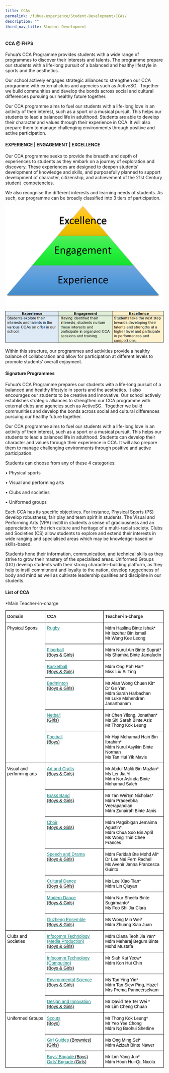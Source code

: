 ```yaml
---
title: CCAs
permalink: /fuhua-experience/Student-Development/CCAs/
description: ""
third_nav_title: Student Development
---
```

#### **CCA @ FHPS**


Fuhua’s CCA Programme provides students with a wide range of programmes to discover their interests and talents. The programme prepare our students with a life-long pursuit of a balanced and healthy lifestyle in sports and the aesthetics.&nbsp;

  

Our school actively engages strategic alliances to strengthen our CCA programme with external clubs and agencies such as ActiveSG.&nbsp; Together we build communities and develop the bonds across social and cultural differences pursuing our healthy future together.&nbsp;&nbsp;

  

Our CCA programme aims to fuel our students with a life-long love in an activity of their interest, such as a sport or a musical pursuit. This helps our students to lead a balanced life in adulthood. Students are able to develop their character and values through their experience in CCA. It will also prepare them to manage challenging environments through positive and active participation.

#### **EXPERIENCE | ENGAGEMENT | EXCELLENCE**


Our CCA programme seeks to provide the breadth and depth of experiences to students as they embark on a journey of exploration and discovery. These experiences are designed to deepen students’ development of knowledge and skills, and purposefully planned to support development of character, citizenship, and achievement of the 21st Century student&nbsp; competencies.

  

We also recognise the different interests and learning needs of students. As such, our programme can be broadly classified into 3 tiers of participation.&nbsp;

  

![](/images/Fuhua%20Experience/Student%20Development/CCA/CCA/C1.png)

![](/images/Fuhua%20Experience/Student%20Development/CCA/CCA/C2.png)  

  

Within this structure, our programmes and activities provide a healthy balance of collaboration and allow for participation at different levels to promote students’ overall enjoyment.  

  

#### **Signature Programmes**


Fuhua’s CCA Programme prepares our students with a life-long pursuit of a balanced and healthy lifestyle in sports and the aesthetics. It also encourages our students to be creative and innovative. Our school actively establishes strategic alliances to strengthen our CCA programme with external clubs and agencies such as ActiveSG.&nbsp; Together we build communities and develop the bonds across social and cultural differences pursuing our healthy future together.&nbsp;&nbsp;

  

Our CCA programme aims to fuel our students with a life-long love in an activity of their interest, such as a sport or a musical pursuit. This helps our students to lead a balanced life in adulthood. Students can develop their character and values through their experience in CCA. It will also prepare them to manage challenging environments through positive and active participation.

  

Students can choose from any of these 4 categories:  

  

• Physical sports

• Visual and performing arts

• Clubs and societies

• Uniformed groups

  

Each CCA has its specific objectives. For instance, Physical Sports (PS) develop robustness, fair play and team spirit in students. The Visual and Performing Arts (VPA) instill in students a sense of graciousness and an appreciation for the rich culture and heritage of a multi-racial society. Clubs and Societies (CS) allow students to explore and extend their interests in wide ranging and specialised areas which may be knowledge-based or skills-based.&nbsp;

  

Students hone their information, communication, and technical skills as they strive to grow their mastery of the specialised areas. Uniformed Groups (UG) develop students with their strong character-building platform, as they help to instil commitment and loyalty to the nation, develop ruggedness of body and mind as well as cultivate leadership qualities and discipline in our students.

#### **List of CCA**


*Main Teacher-in-charge


<style type="text/css">
.tg  {border-collapse:collapse;border-spacing:0;}
.tg td{border-color:black;border-style:solid;border-width:1px;font-family:Arial, sans-serif;font-size:14px;
  overflow:hidden;padding:10px 5px;word-break:normal;}
.tg th{border-color:black;border-style:solid;border-width:1px;font-family:Arial, sans-serif;font-size:14px;
  font-weight:normal;overflow:hidden;padding:10px 5px;word-break:normal;}
.tg .tg-sc4m{background-color:#FFF;color:#323232;font-weight:bold;text-align:left;vertical-align:top}
.tg .tg-cj8f{background-color:#FFF;color:#3C4764;text-align:left;vertical-align:top}
.tg .tg-8v5g{background-color:#FFF;color:#0A7F7C;text-align:left;text-decoration:underline;vertical-align:top}
.tg .tg-0lax{text-align:left;vertical-align:top}
</style>
<table class="tg">
<thead>
  <tr>
    <th class="tg-sc4m"><span style="font-weight:bold;color:#323232;background-color:#FFF">Domain</span></th>
    <th class="tg-sc4m"><span style="font-weight:bold;color:#323232;background-color:#FFF">CCA</span></th>
    <th class="tg-sc4m"><span style="font-weight:bold;color:#323232;background-color:#FFF">Teacher-in-charge</span></th>
  </tr>
</thead>
<tbody>
  <tr>
    <td rowspan="6" class="tg-cj8f"><span style="font-weight:normal;color:#000">Physical Sports</span><br></td>
    <td class="tg-8v5g"><a href="https://cms.isomer.gov.sg/ccas/Rugby/"><span style="font-weight:400;text-decoration:underline;color:#0A7F7C">Rugby</span></a></td>
    <td class="tg-cj8f"><span style="font-weight:normal;color:#000">Mdm Haslina Binte Ishak*</span><br><span style="font-weight:normal;color:#000">Mr Iszehar Bin Ismail</span><br><span style="font-weight:normal;color:#000">Mr Wang Kee Leong</span></td>
  </tr>
  <tr>
    <td class="tg-8v5g"><a href="https://cms.isomer.gov.sg/ccas/Floorball/"><span style="font-weight:400;text-decoration:underline;color:#0A7F7C">Floorball</span></a><br><span style="font-weight:normal;color:#000">(Boys &amp; Girls)</span></td>
    <td class="tg-cj8f"><span style="font-weight:normal;color:#000">Mdm Nurul Ain Binte Suprat*</span><br><span style="font-weight:normal;color:#000">Ms Shamira Binte Jamaludin</span></td>
  </tr>
  <tr>
    <td class="tg-8v5g"><a href="https://cms.isomer.gov.sg/ccas/Basketball/"><span style="font-weight:400;text-decoration:underline;color:#0A7F7C">Basketball</span></a><br><span style="font-weight:normal;color:#000">(Boys &amp; Girls)</span><br></td>
    <td class="tg-cj8f"><span style="font-weight:normal;color:#000">Mdm Ong Poh Har*</span><br><span style="font-weight:normal;color:#000">Miss Liu Si Ting</span></td>
  </tr>
  <tr>
    <td class="tg-8v5g"><a href="https://cms.isomer.gov.sg/ccas/Badminton/"><span style="font-weight:400;text-decoration:underline;color:#0A7F7C">Badminton</span></a><br><span style="font-weight:normal;color:#000">(Boys &amp; Girls)</span><br></td>
    <td class="tg-cj8f"><span style="font-weight:normal;color:#000">Mr Alan Wong Chuen Kit*</span><br><span style="font-weight:normal;color:#000">Dr Ge Yan</span><br><span style="font-weight:normal;color:#000">Mdm Sarah Harbachan</span><br><span style="font-weight:normal;color:#000">Mr Luke Mahendran Janarthanam</span></td>
  </tr>
  <tr>
    <td class="tg-8v5g"><a href="https://cms.isomer.gov.sg/ccas/Netball/"><span style="font-weight:400;text-decoration:underline;color:#0A7F7C">Netball</span></a><br><span style="font-weight:normal;color:#000">(Girls)</span></td>
    <td class="tg-cj8f"><span style="font-weight:normal;color:#000">Mr Chen Yilong, Jonathan*</span><br><span style="font-weight:normal;color:#000">Ms Siti Sarah Binte Aziz</span><br><span style="font-weight:normal;color:#000">Mr Thong Kok Leung</span></td>
  </tr>
  <tr>
    <td class="tg-8v5g"><a href="https://cms.isomer.gov.sg/ccas/Football/"><span style="font-weight:400;text-decoration:underline;color:#0A7F7C">Football</span></a><br><span style="font-weight:normal;color:#000">(Boys)</span></td>
    <td class="tg-cj8f"><span style="font-weight:normal;color:#000">Mr Haji Mohamad Hairi Bin Ibrahim*</span><br><span style="font-weight:normal;color:#000">Mdm Nurul Asyikin Binte Norman</span><br><span style="font-weight:normal;color:#000">Ms Tan Hui Yik Mavis</span></td>
  </tr>
  <tr>
    <td rowspan="8" class="tg-cj8f"><span style="font-weight:normal;color:#000">Visual and performing arts</span><br></td>
  </tr>
  <tr>
    <td class="tg-8v5g"><a href="https://cms.isomer.gov.sg/ccas/Art-and-Crafts/"><span style="font-weight:400;text-decoration:underline;color:#0A7F7C">Art and Crafts</span></a><br><span style="font-weight:normal;color:#000">(Boys &amp; Girls)</span><br></td>
    <td class="tg-cj8f"><span style="font-weight:normal;color:#000">Mr Abdul Malik Bin Mazlan*</span><br><span style="font-weight:normal;color:#000">Ms Ler Jia Yi</span><br><span style="font-weight:normal;color:#000">Mdm Nor Aslinda Binte Mohamad Saleh</span></td>
  </tr>
  <tr>
    <td class="tg-8v5g"><a href="https://cms.isomer.gov.sg/ccas/Brass-Band/"><span style="font-weight:400;text-decoration:underline;color:#0A7F7C">Brass Band</span></a><br><span style="font-weight:normal;color:#000">(Boys &amp; Girls)</span><br></td>
    <td class="tg-cj8f"><span style="font-weight:normal;color:#000">Mr Tan Wei'En Nicholas*</span><br><span style="font-weight:normal;color:#000">Mdm Pradeebha Veerapandian</span><br><span style="font-weight:normal;color:#000">Mdm Zunairah Binte Janis</span></td>
  </tr>
  <tr>
    <td class="tg-8v5g"><a href="https://cms.isomer.gov.sg/ccas/Choir/"><span style="font-weight:400;text-decoration:underline;color:#0A7F7C">Choir</span></a><br><span style="font-weight:normal;color:#000">(Boys &amp; Girls)</span><br></td>
    <td class="tg-cj8f"><span style="font-weight:normal;color:#000">Mdm Pagsibigan Jemaima Agustin*</span><br><span style="font-weight:normal;color:#000">Mdm Chua Soo Bin April</span><br><span style="font-weight:normal;color:#000">Ms Wong Thin Chee Frances</span></td>
  </tr>
  <tr>
    <td class="tg-8v5g"><a href="https://cms.isomer.gov.sg/ccas/Speech-and-Drama/"><span style="font-weight:400;text-decoration:underline;color:#0A7F7C;background-color:initial">Speech and Drama</span></a><br><span style="font-weight:normal;color:#000">(Boys &amp; Girls)</span></td>
    <td class="tg-cj8f"><span style="font-weight:normal;color:#000">Mdm Faridah Bte Mohd Ali*</span><br><span style="font-weight:normal;color:#000">Dr Lee Nai Fern Rachel</span><br><span style="font-weight:normal;color:#000">Ms Avenir Janna Francesca Guinto</span></td>
  </tr>
  <tr>
    <td class="tg-8v5g"><a href="https://cms.isomer.gov.sg/ccas/Cultural-Dance-and-Modern-Dance/"><span style="font-weight:400;text-decoration:underline;color:#0A7F7C">Cultural Dance</span></a><br><span style="font-weight:normal;color:#000">(Boys &amp; Girls)</span><br></td>
    <td class="tg-cj8f"><span style="font-weight:normal;color:#000">Ms Lee Xiao Tian*</span><br><span style="font-weight:normal;color:#000">Mdm Lin Qiuyan</span><br></td>
  </tr>
  <tr>
    <td class="tg-8v5g"><a href="https://cms.isomer.gov.sg/ccas/Cultural-Dance-and-Modern-Dance/"><span style="font-weight:400;text-decoration:underline;color:#0A7F7C">Modern Dance</span></a><br><span style="font-weight:normal;color:#000">(Boys &amp; Girls)</span><br></td>
    <td class="tg-cj8f"><span style="font-weight:normal;color:#000">Mdm Nur Sheela Binte Sugirmanto*</span><br><span style="font-weight:normal;color:#000">Ms Foo Shi Jia Clara</span></td>
  </tr>
  <tr>
    <td class="tg-8v5g"><a rel="noopener noreferrer" target="_blank" href="https://cms.isomer.gov.sg/ccas/Guzheng-Ensemble/"><span style="font-weight:400;text-decoration:underline;color:#0A7F7C">Guzheng Ensemble</span></a><br><span style="font-weight:normal;color:#000">(Boys &amp; Girls)</span><br></td>
    <td class="tg-cj8f"><span style="font-weight:normal;color:#000">Ms Wong Min Wei*</span><br><span style="font-weight:normal;color:#000">Mdm Zhuang Xiao Juan</span></td>
  </tr>
  <tr>
    <td rowspan="4" class="tg-cj8f"><span style="font-weight:normal;color:#000">Clubs and Societies</span></td>
    <td class="tg-8v5g"><a href="https://cms.isomer.gov.sg/ccas/Infocomm-Technology-Media-Production/"><span style="font-weight:400;text-decoration:underline;color:#0A7F7C">Infocomm Technology (Media Production)</span></a><br><span style="font-weight:normal;color:#000">(Boys &amp; Girls)</span><br></td>
    <td class="tg-cj8f"><span style="font-weight:normal;color:#000">Mdm Diana Teoh Jia Yan*</span><br><span style="font-weight:normal;color:#000">Mdm Meharaj Begum Binte Mohd Mustafa</span></td>
  </tr>
  <tr>
    <td class="tg-8v5g"><a href="https://cms.isomer.gov.sg/ccas/Infocomm-Technology-Computing/"><span style="font-weight:400;text-decoration:underline;color:#0A7F7C">Infocomm Technology (Computing)</span></a><br><span style="font-weight:normal;color:#000">(Boys &amp; Girls)</span><br></td>
    <td class="tg-cj8f"><span style="font-weight:normal;color:#000">Mr Siah Kai Yeow*</span><br><span style="font-weight:normal;color:#000">Mdm Koh Hui Chin</span></td>
  </tr>
  <tr>
    <td class="tg-8v5g"><a href="https://cms.isomer.gov.sg/ccas/Environmental-Science/"><span style="font-weight:400;text-decoration:underline;color:#0A7F7C">Environmental Science</span></a><br><span style="font-weight:normal;color:#000">(Boys &amp; Girls)</span><br></td>
    <td class="tg-cj8f"><span style="font-weight:normal;color:#000">Ms Tan Ying Yin*</span><br><span style="font-weight:normal;color:#000">Mdm Tan Siew Ping, Hazel</span><br><span style="font-weight:normal;color:#000">Mrs Prema Panneerselvam</span></td>
  </tr>
  <tr>
    <td class="tg-8v5g"><a href="https://cms.isomer.gov.sg/ccas/Design-and-Innovation/"><span style="font-weight:400;text-decoration:underline;color:#0A7F7C">Design and Innovation</span></a><br><span style="font-weight:normal;color:#000">(Boys &amp; Girls)</span><br></td>
    <td class="tg-cj8f"><span style="font-weight:normal;color:#000">Mr David Tee Ter Wei *</span><br><span style="font-weight:normal;color:#000">Mr Lim Cheng Chuan</span><br></td>
  </tr>
  <tr>
    <td rowspan="3" class="tg-cj8f"><span style="font-weight:normal;color:#000">Uniformed Groups</span></td>
    <td class="tg-8v5g"><a href="https://cms.isomer.gov.sg/ccas/Scouts/"><span style="font-weight:400;text-decoration:underline;color:#0A7F7C">Scouts</span></a><br><span style="font-weight:normal;color:#000">(Boys)</span></td>
    <td class="tg-cj8f"><span style="font-weight:normal;color:#000">Mr Thong Kok Leung*</span><br><span style="font-weight:normal;color:#000">Mr Yeo Yee Chong</span><br><span style="font-weight:normal;color:#000">Mdm Ng Baohui Sherline</span></td>
  </tr>
  <tr>
    <td class="tg-8v5g"><a href="https://cms.isomer.gov.sg/ccas/Girl-Guides-Brownies/"><span style="font-weight:400;text-decoration:underline;color:#0A7F7C">Girl Guides</span></a><a href="https://cms.isomer.gov.sg/ccas/Girl-Guides-Brownies/"> </a><span style="font-weight:normal;color:#000">(Brownies)</span><br><span style="font-weight:normal;color:#000">(Girls)</span></td>
    <td class="tg-cj8f"><span style="font-weight:normal;color:#000">Ms Ong Ming Sei*</span><br><span style="font-weight:normal;color:#000">Mdm Azizah Binte Nawer</span></td>
  </tr>
  <tr>
    <td class="tg-8v5g"><a href="https://cms.isomer.gov.sg/ccas/Boys-Brigade/"><span style="font-weight:400;text-decoration:underline;color:#0A7F7C">Boys’ Brigade</span></a> <span style="font-weight:normal;color:#000">(Boys)</span><br><a href="https://cms.isomer.gov.sg/ccas/Girls-Brigade/"><span style="font-weight:400;text-decoration:underline;color:#0A7F7C">Girls’ Brigade</span></a> <span style="font-weight:normal;color:#000">(Girls)</span></td>
    <td class="tg-cj8f"><span style="font-weight:normal;color:#000">Mr Lim Yang Jun*</span><br><span style="font-weight:normal;color:#000">Mdm Hoon Hui-Qi, Nicola</span></td>
  </tr>
</tbody>
</table>